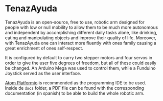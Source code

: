 # TenazAyuda

TenazAyuda is an open-source, free to use, robotic arm designed for people with low or null mobility to allow them to be much more autonomous and independent by accomplishing different daily tasks alone, like drinking, eating and manipulating objects and improve their quality of life. Moreover, with TenazAyuda one can interact more fluently with ones family causing a great enrichment of ones self-respect.

It is configured by default to carry two stepper motors and four servos in order to give the user five degrees of freedom, but all of these could easily be changed. An Arduino Mega was used to control them, while a Funduino Joystick served as the user interface.

[Atom Platformio] is recommended as the programming IDE to be used. Inside de `docs` folder, a PDF file can be found with the corresponding documentation (in spanish) to be able to build the whole robotic arm.


[Atom Platformio]: http://platformio.org/
